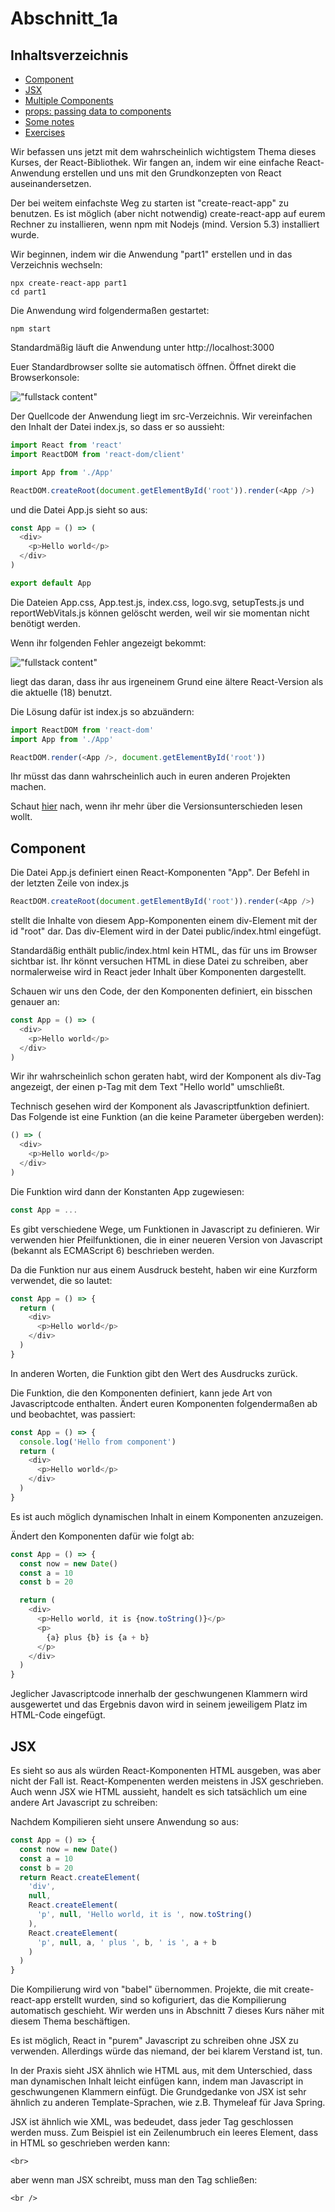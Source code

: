 # Abschnitt_1a

## Inhaltsverzeichnis

- [Component](#Component)
- [JSX](#JSX)
- [Multiple Components](#Multiple-Components)
- [props: passing data to components](#props-passing-data-to-components)
- [Some notes](#Some-notes)
- [Exercises](#Exercises)

Wir befassen uns jetzt mit dem wahrscheinlich wichtigstem Thema dieses Kurses, der React-Bibliothek. Wir fangen an, indem wir eine einfache React-Anwendung erstellen und uns mit den Grundkonzepten von React auseinandersetzen.

Der bei weitem einfachste Weg zu starten ist "create-react-app" zu benutzen. Es ist möglich (aber nicht notwendig) create-react-app auf eurem Rechner zu installieren, wenn npm mit Nodejs (mind. Version 5.3) installiert wurde.

Wir beginnen, indem wir die Anwendung "part1" erstellen und in das Verzeichnis wechseln:

```
npx create-react-app part1
cd part1
```

Die Anwendung wird folgendermaßen gestartet:

```
npm start
```

Standardmäßig läuft die Anwendung unter http://localhost:3000

Euer Standardbrowser sollte sie automatisch öffnen. Öffnet direkt die Browserkonsole:

!["fullstack content"](./bilder/abschnitt1a_bild1.png?raw=true)

Der Quellcode der Anwendung liegt im src-Verzeichnis. Wir vereinfachen den Inhalt der Datei index.js, so dass er so aussieht:

```javascript
import React from 'react'
import ReactDOM from 'react-dom/client'

import App from './App'

ReactDOM.createRoot(document.getElementById('root')).render(<App />)
```

und die Datei App.js sieht so aus:

```javascript
const App = () => (
  <div>
    <p>Hello world</p>
  </div>
)

export default App
```

Die Dateien App.css, App.test.js, index.css, logo.svg, setupTests.js und reportWebVitals.js können gelöscht werden, weil wir sie momentan nicht benötigt werden. 

Wenn ihr folgenden Fehler angezeigt bekommt:

!["fullstack content"](./bilder/abschnitt1a_bild2.png?raw=true)

liegt das daran, dass ihr aus irgeneinem Grund eine ältere React-Version als die aktuelle (18) benutzt.

Die Lösung dafür ist index.js so abzuändern:

```javascript
import ReactDOM from 'react-dom'
import App from './App'

ReactDOM.render(<App />, document.getElementById('root'))
```

Ihr müsst das dann wahrscheinlich auch in euren anderen Projekten machen.

Schaut [hier](https://fullstackopen.com/en/part1/a_more_complex_state_debugging_react_apps/#a-note-on-react-version) nach, wenn ihr mehr über die Versionsunterschieden lesen wollt.

## Component

Die Datei App.js definiert einen React-Komponenten "App". Der Befehl in der letzten Zeile von index.js

```javascript
ReactDOM.createRoot(document.getElementById('root')).render(<App />)
```

stellt die Inhalte von diesem App-Komponenten einem div-Element mit der id "root" dar. Das div-Element wird in der Datei public/index.html eingefügt.

Standardäßig enthält public/index.html kein HTML, das für uns im Browser sichtbar ist. Ihr könnt versuchen HTML in diese Datei zu schreiben, aber normalerweise wird in React jeder Inhalt über Komponenten dargestellt.

Schauen wir uns den Code, der den Komponenten definiert, ein bisschen genauer an:

```javascript
const App = () => (
  <div>
    <p>Hello world</p>
  </div>
)
```

Wir ihr wahrscheinlich schon geraten habt, wird der Komponent als div-Tag angezeigt, der einen p-Tag mit dem Text "Hello world" umschließt.

Technisch gesehen wird der Komponent als Javascriptfunktion definiert. Das Folgende ist eine Funktion (an die keine Parameter übergeben werden):

```javascript
() => (
  <div>
    <p>Hello world</p>
  </div>
)
```

Die Funktion wird dann der Konstanten App zugewiesen:

```javascript
const App = ...
```

Es gibt verschiedene Wege, um Funktionen in Javascript zu definieren. Wir verwenden hier Pfeilfunktionen, die in einer neueren Version von Javascript (bekannt als ECMAScript 6) beschrieben werden.

Da die Funktion nur aus einem Ausdruck besteht, haben wir eine Kurzform verwendet, die so lautet:

```javascript
const App = () => {
  return (
    <div>
      <p>Hello world</p>
    </div>
  )
}
```

In anderen Worten, die Funktion gibt den Wert des Ausdrucks zurück.

Die Funktion, die den Komponenten definiert, kann jede Art von Javascriptcode enthalten. Ändert euren Komponenten folgendermaßen ab und beobachtet, was passiert:

```javascript
const App = () => {
  console.log('Hello from component')
  return (
    <div>
      <p>Hello world</p>
    </div>
  )
}
```

Es ist auch möglich dynamischen Inhalt in einem Komponenten anzuzeigen.

Ändert den Komponenten dafür wie folgt ab:

```javascript
const App = () => {
  const now = new Date()
  const a = 10
  const b = 20

  return (
    <div>
      <p>Hello world, it is {now.toString()}</p>
      <p>
        {a} plus {b} is {a + b}
      </p>
    </div>
  )
}
```

Jeglicher Javascriptcode innerhalb der geschwungenen Klammern wird ausgewertet und das Ergebnis davon wird in seinem jeweiligem Platz im HTML-Code eingefügt.

## JSX

Es sieht so aus als würden React-Komponenten HTML ausgeben, was aber nicht der Fall ist. React-Kompenenten werden meistens in JSX geschrieben. Auch wenn JSX wie HTML aussieht, handelt es sich tatsächlich um eine andere Art Javascript zu schreiben:

Nachdem Kompilieren sieht unsere Anwendung so aus:

```javascript
const App = () => {
  const now = new Date()
  const a = 10
  const b = 20
  return React.createElement(
    'div',
    null,
    React.createElement(
      'p', null, 'Hello world, it is ', now.toString()
    ),
    React.createElement(
      'p', null, a, ' plus ', b, ' is ', a + b
    )
  )
}
```

Die Kompilierung wird von "babel" übernommen. Projekte, die mit create-react-app erstellt wurden, sind so kofiguriert, das die Kompilierung automatisch geschieht. Wir werden uns in Abschnitt 7 dieses Kurs näher mit diesem Thema beschäftigen.

Es ist möglich, React in "purem" Javascript zu schreiben ohne JSX zu verwenden. Allerdings würde das niemand, der bei klarem Verstand ist, tun.

In der Praxis sieht JSX ähnlich wie HTML aus, mit dem Unterschied, dass man dynamischen Inhalt leicht einfügen kann, indem man Javascript in geschwungenen Klammern einfügt. Die Grundgedanke von JSX ist sehr ähnlich zu anderen Template-Sprachen, wie z.B. Thymeleaf für Java Spring.

JSX ist ähnlich wie XML, was bedeudet, dass jeder Tag geschlossen werden muss. Zum Beispiel ist ein Zeilenumbruch ein leeres Element, dass in HTML so geschrieben werden kann:

```
<br>
```

aber wenn man JSX schreibt, muss man den Tag schließen:

```
<br />
```